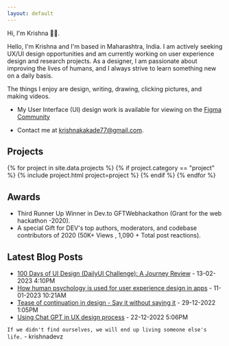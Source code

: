 ```yaml
---
layout: default
---
```

Hi, I'm Krishna 👋🏻.

Hello, I'm Krishna and I'm based in Maharashtra, India. I am actively seeking UX/UI design opportunities and am currently working on user experience design and research projects. As a designer, I am passionate about improving the lives of humans, and I always strive to learn something new on a daily basis.

The things I enjoy are design, writing, drawing, clicking pictures, and making videos.

* My User Interface (UI) design work is available for viewing on the [Figma Community](https://www.figma.com/@krishnadevz)

<!--* My design work can be found on  [Behance](https://www.behance.net/krishnakakade) & on  [Figma Community](https://www.figma.com/@krishnadevz).
*  I am Available for fulltime **UI/UX Design** related opportunities. 
-->

* Contact me at <krishnakakade77@gmail.com>.

## Projects

{% for project in site.data.projects %}
{% if project.category == "project" %}
{% include project.html project=project %}
{% endif %}
{% endfor %}


## Awards

* Third Runner Up Winner in Dev.to GFTWebhackathon (Grant for the web hackathon -2020). 
* A special Gift for DEV's top authors, moderators, and codebase contributors of 2020 (50K+ Views , 1,090 + Total post reactions).

## Latest Blog Posts

* [100 Days of UI Design (DailyUI Challenge): A Journey Review](https://krishnakakade.medium.com/100-days-of-ui-design-dailyui-challenge-a-journey-review-a29f22cb525c) - 13-02-2023 4:10PM
*  [How human psychology is used for user experience design in apps](https://dev.to/krishnakakade/how-human-psychology-is-used-for-user-experience-design-in-apps-2odc) - 11-01-2023 10:21AM
* [Tease of continuation in design - Say it without saying it](https://dev.to/krishnakakade/tease-of-continuation-in-design-say-it-without-saying-it-59am) - 29-12-2022 1:05PM
* [Using Chat GPT in UX design process](https://dev.to/krishnakakade/using-chat-gpt-in-ux-design-process-4doo) - 22-12-2022 5:06PM

`If we didn't find ourselves, we will end up living someone else's life.` - krishnadevz

<!-- <center> ![Mrrobot](https://media.giphy.com/media/ZKQpx4TYrxTtS/giphy.gif) </center>
 -->
